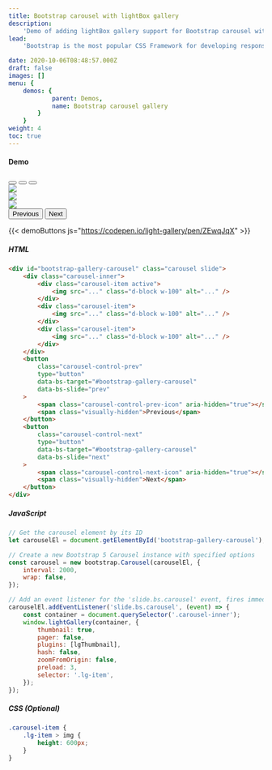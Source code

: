 ```yaml
---
title: Bootstrap carousel with lightBox gallery
description:
    'Demo of adding lightBox gallery support for Bootstrap carousel with lightGallery'
lead:
    'Bootstrap is the most popular CSS Framework for developing responsive and mobile-first websites. Bootstrap can be used for creating beautiful image galleries with thumbnails. Here is the demo of adding lightbox gallery support for the Bootstrap.'

date: 2020-10-06T08:48:57.000Z
draft: false
images: []
menu: {
    demos: {
            parent: Demos,
            name: Bootstrap carousel gallery
        }
    }
weight: 4
toc: true
---
```


#### Demo

<div id="bootstrap-gallery-carousel" class="carousel slide"  data-bs-ride="carousel">
  <div class="carousel-indicators">
    <button type="button" data-bs-target="#bootstrap-gallery-carousel" data-bs-slide-to="0" class="active" aria-current="true" aria-label="Slide 1"></button>
    <button type="button" data-bs-target="#bootstrap-gallery-carousel" data-bs-slide-to="1" aria-label="Slide 2"></button>
    <button type="button" data-bs-target="#bootstrap-gallery-carousel" data-bs-slide-to="2" aria-label="Slide 3"></button>
  </div>
  <div class="carousel-inner">
    <div class="carousel-item active">
        <a
        data-lg-size="1600-1144"
        class="lg-item"
        data-src="https://images.unsplash.com/photo-1476842384041-a57a4f124e2e?ixlib=rb-1.2.1&ixid=MXwxMjA3fDB8MHxwaG90by1wYWdlfHx8fGVufDB8fHw%3D&auto=format&fit=crop&w=1600&q=80"
    >
        <img
            class="img-responsive"
            src="https://images.unsplash.com/photo-1476842384041-a57a4f124e2e?ixlib=rb-1.2.1&ixid=MXwxMjA3fDB8MHxwaG90by1wYWdlfHx8fGVufDB8fHw%3D&auto=format&fit=crop&w=1200&q=80"
        />
    </a>
    </div>
    <div class="carousel-item">
         <a
        data-lg-size="1600-1067"
        class="lg-item"
        data-src="https://images.unsplash.com/photo-1505820013142-f86a3439c5b2?ixlib=rb-1.2.1&ixid=MXwxMjA3fDB8MHxwaG90by1wYWdlfHx8fGVufDB8fHw%3D&auto=format&fit=crop&w=1600&q=80"
    >
        <img
            class="img-responsive"
            src="https://images.unsplash.com/photo-1505820013142-f86a3439c5b2?ixlib=rb-1.2.1&ixid=MXwxMjA3fDB8MHxwaG90by1wYWdlfHx8fGVufDB8fHw%3D&auto=format&fit=crop&w=1200&q=80"
        />
    </a>
    </div>
    <div class="carousel-item">
         <a
        data-lg-size="1600-1067"
        class="lg-item"
        data-src="https://images.unsplash.com/photo-1510414842594-a61c69b5ae57?ixlib=rb-1.2.1&ixid=MXwxMjA3fDB8MHxwaG90by1wYWdlfHx8fGVufDB8fHw%3D&auto=format&fit=crop&w=1600&q=80"
    >
        <img
            class="img-responsive"
            src="https://images.unsplash.com/photo-1510414842594-a61c69b5ae57?ixlib=rb-1.2.1&ixid=MXwxMjA3fDB8MHxwaG90by1wYWdlfHx8fGVufDB8fHw%3D&auto=format&fit=crop&w=1200&q=80"
        />
     </a>
    </div>
  </div>
  <button class="carousel-control-prev" type="button" data-bs-target="#bootstrap-gallery-carousel" data-bs-slide="prev">
    <span class="carousel-control-prev-icon" aria-hidden="true"></span>
    <span class="visually-hidden">Previous</span>
  </button>
  <button class="carousel-control-next" type="button" data-bs-target="#bootstrap-gallery-carousel" data-bs-slide="next">
    <span class="carousel-control-next-icon" aria-hidden="true"></span>
    <span class="visually-hidden">Next</span>
  </button>
</div>

{{< demoButtons js="https://codepen.io/light-gallery/pen/ZEwqJqX" >}}

##### HTML

```html
<div id="bootstrap-gallery-carousel" class="carousel slide">
    <div class="carousel-inner">
        <div class="carousel-item active">
            <img src="..." class="d-block w-100" alt="..." />
        </div>
        <div class="carousel-item">
            <img src="..." class="d-block w-100" alt="..." />
        </div>
        <div class="carousel-item">
            <img src="..." class="d-block w-100" alt="..." />
        </div>
    </div>
    <button
        class="carousel-control-prev"
        type="button"
        data-bs-target="#bootstrap-gallery-carousel"
        data-bs-slide="prev"
    >
        <span class="carousel-control-prev-icon" aria-hidden="true"></span>
        <span class="visually-hidden">Previous</span>
    </button>
    <button
        class="carousel-control-next"
        type="button"
        data-bs-target="#bootstrap-gallery-carousel"
        data-bs-slide="next"
    >
        <span class="carousel-control-next-icon" aria-hidden="true"></span>
        <span class="visually-hidden">Next</span>
    </button>
</div>
```

##### JavaScript

```js
// Get the carousel element by its ID
let carouselEl = document.getElementById('bootstrap-gallery-carousel');

// Create a new Bootstrap 5 Carousel instance with specified options
const carousel = new bootstrap.Carousel(carouselEl, {
    interval: 2000,
    wrap: false,
});

// Add an event listener for the 'slide.bs.carousel' event, fires immediately when the slide instance method is invoked.
carouselEl.addEventListener('slide.bs.carousel', (event) => {
    const container = document.querySelector('.carousel-inner');
    window.lightGallery(container, {
        thumbnail: true,
        pager: false,
        plugins: [lgThumbnail],
        hash: false,
        zoomFromOrigin: false,
        preload: 3,
        selector: '.lg-item',
    });
});
```

##### CSS (Optional)

```css
.carousel-item {
    .lg-item > img {
        height: 600px;
    }
}
```
